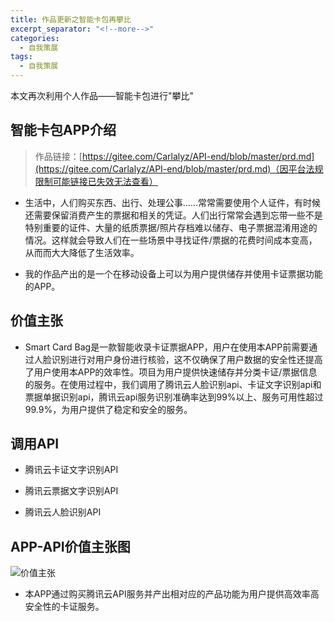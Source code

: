 ```yaml
---
title: 作品更新之智能卡包再攀比
excerpt_separator: "<!--more-->"
categories:
  - 自我策展
tags:
  - 自我策展
---
```


本文再次利用个人作品——智能卡包进行"攀比"

<!--more-->

## 智能卡包APP介绍

> 作品链接：[https://gitee.com/Carlalyz/API-end/blob/master/prd.md](https://gitee.com/Carlalyz/API-end/blob/master/prd.md)（因平台法规限制可能链接已失效无法查看）

- 生活中，人们购买东西、出行、处理公事......常常需要使用个人证件，有时候还需要保留消费产生的票据和相关的凭证。人们出行常常会遇到忘带一些不是特别重要的证件、大量的纸质票据/照片存档难以储存、电子票据混淆用途的情况。这样就会导致人们在一些场景中寻找证件/票据的花费时间成本变高，从而而大大降低了生活效率。

- 我的作品产出的是一个在移动设备上可以为用户提供储存并使用卡证票据功能的APP。

## 价值主张

- Smart Card Bag是一款智能收录卡证票据APP，用户在使用本APP前需要通过人脸识别进行对用户身份进行核验，这不仅确保了用户数据的安全性还提高了用户使用本APP的效率性。项目为用户提供快速储存并分类卡证/票据信息的服务。在使用过程中，我们调用了腾讯云人脸识别api、卡证文字识别api和票据单据识别api，腾讯云api服务识别准确率达到99%以上、服务可用性超过99.9%，为用户提供了稳定和安全的服务。

## 调用API

- 腾讯云卡证文字识别API

- 腾讯云票据文字识别API

- 腾讯云人脸识别API

## APP-API价值主张图

![价值主张](/Carlalyz/assets/images/cezhan/E9ACCF6E-B187-43EC-846C-95C77FED20D2.jpeg)

- 本APP通过购买腾讯云API服务并产出相对应的产品功能为用户提供高效率高安全性的卡证服务。

